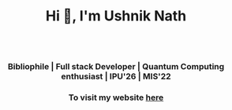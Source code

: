 <!--
<h2 style="style:center">USHNIK NATH </h2>
<br></br>
<h4>Bibliophile | Full stack Developer | Quantum Computing enthusiast | IPU'26 | MIS'22
See some of my works below.</h4>-->
<h1 align="center">Hi 👋, I'm Ushnik Nath</h1>
<br><br>
<h3 align="center">Bibliophile | Full stack Developer | Quantum Computing enthusiast | IPU'26 | MIS'22</h3>
<h3 align="center">To visit my website <a href="https://sputnik-42.github.io/website/">here<a></h3>






<!--
**SPUTnik-42/SPUTnik-42** is a ✨ _special_ ✨ repository because its `README.md` (this file) appears on your GitHub profile.

Here are some ideas to get you started:

- 🔭 I’m currently working on ...
- 🌱 I’m currently learning ...
- 👯 I’m looking to collaborate on ...
- 🤔 I’m looking for help with ...
- 💬 Ask me about ...
- 📫 How to reach me: ...
- 😄 Pronouns: ...
- ⚡ Fun fact: ...
-->
